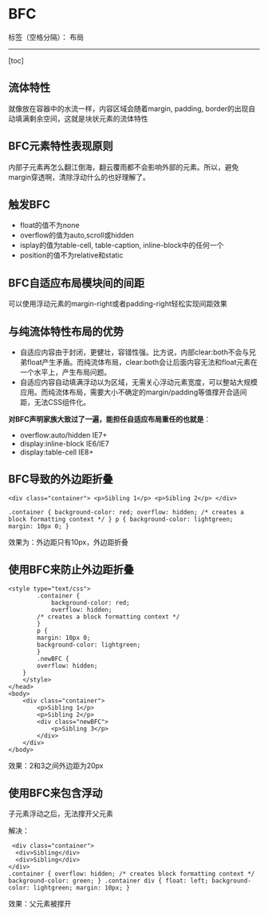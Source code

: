 ﻿# BFC

标签（空格分隔）： 布局

---

[toc]
## 流体特性
就像放在容器中的水流一样，内容区域会随着margin, padding, border的出现自动填满剩余空间，这就是块状元素的流体特性

## BFC元素特性表现原则
内部子元素再怎么翻江倒海，翻云覆雨都不会影响外部的元素。所以，避免margin穿透啊，清除浮动什么的也好理解了。

## 触发BFC

 - float的值不为none
 - overflow的值为auto,scroll或hidden
 - isplay的值为table-cell, table-caption, inline-block中的任何一个
 - position的值不为relative和static

## BFC自适应布局模块间的间距
可以使用浮动元素的margin-right或者padding-right轻松实现间距效果

## 与纯流体特性布局的优势

 - 自适应内容由于封闭，更健壮，容错性强。比方说，内部clear:both不会与兄弟float产生矛盾。而纯流体布局，clear:both会让后面内容无法和float元素在一个水平上，产生布局问题。
 - 自适应内容自动填满浮动以为区域，无需关心浮动元素宽度，可以整站大规模应用。而纯流体布局，需要大小不确定的margin/padding等值撑开合适间距，无法CSS组件化。

**对BFC声明家族大致过了一遍，能担任自适应布局重任的也就是**：

 - overflow:auto/hidden IE7+
 - display:inline-block IE6/IE7
 - display:table-cell IE8+

## BFC导致的外边距折叠

    <div class="container"> <p>Sibling 1</p> <p>Sibling 2</p> </div>
    
    .container { background-color: red; overflow: hidden; /* creates a block formatting context */ } p { background-color: lightgreen; margin: 10px 0; }
    
效果为：外边距只有10px，外边距折叠

## 使用BFC来防止外边距折叠

    <style type="text/css">
    		.container { 
    			background-color: red; 
    			overflow: hidden; 
    		/* creates a block formatting context */ 
    		} 
    		p { 
    		margin: 10px 0; 
    		background-color: lightgreen; 
    	    } 
    	    .newBFC { 
    	    overflow: hidden;  
    	}
    	</style>
    </head>
    <body>
    	<div class="container"> 
    		<p>Sibling 1</p> 
    		<p>Sibling 2</p> 
    		<div class="newBFC"> 
    			<p>Sibling 3</p> 
    		</div> 
    	</div>
    </body>

 效果：2和3之间外边距为20px
 
 ## 使用BFC来包含浮动
 子元素浮动之后，无法撑开父元素
 
 解决：

     <div class="container">
      <div>Sibling</div>
      <div>Sibling</div>
    </div>
    .container { overflow: hidden; /* creates block formatting context */ background-color: green; } .container div { float: left; background-color: lightgreen; margin: 10px; }

效果：父元素被撑开


